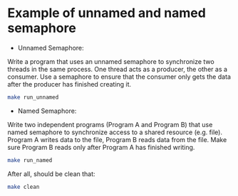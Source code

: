 # Example of unnamed and named semaphore 

+ Unnamed Semaphore: 

Write a program that uses an unnamed semaphore to synchronize two threads in the same process. One thread acts as a producer, the other as a consumer. Use a semaphore to ensure that the consumer only gets the data after the producer has finished creating it.
```bash
make run_unnamed
```

+ Named Semaphore:

Write two independent programs (Program A and Program B) that use named semaphore to synchronize access to a shared resource (e.g. file). Program A writes data to the file, Program B reads data from the file. Make sure Program B reads only after Program A has finished writing.
```bash
make run_named
```

After all, should be clean that:
```bash
make clean
```